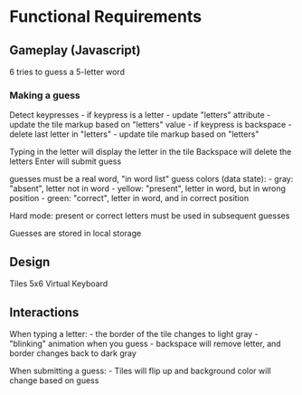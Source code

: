 # Functional Requirements

## Gameplay (Javascript)

6 tries to guess a 5-letter word

### Making a guess 

Detect keypresses
    - if keypress is a letter
      - update "letters" attribute
        - update the tile markup based on "letters" value
    - if keypress is backspace
      - delete last letter in "letters"
        - update tile markup based on "letters" 


Typing in the letter will display the letter in the tile
Backspace will delete the letters
Enter will submit guess

guesses must be a real word, "in word list"
guess colors (data state):
    - gray: "absent", letter not in word
    - yellow: "present", letter in word, but in wrong position
    - green: "correct", letter in word, and in correct position

Hard mode: present or correct letters must be used in subsequent guesses

Guesses are stored in local storage 

## Design 
Tiles 5x6
Virtual Keyboard


## Interactions
When typing a letter:
    - the border of the tile changes to light gray
    - "blinking" animation when you guess
    - backspace will remove letter, and border changes back to dark gray

When submitting a guess:
    - Tiles will flip up and background color will change based on guess